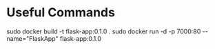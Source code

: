 # Useful Commands
sudo docker build -t flask-app:0.1.0 .
sudo docker run -d -p 7000:80 --name="FlaskApp" flask-app:0.1.0